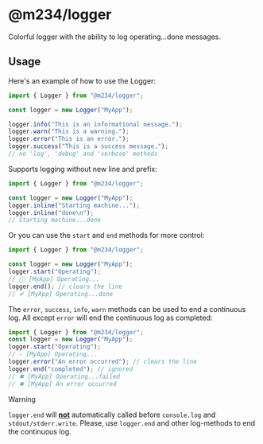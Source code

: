 # @m234/logger

Colorful logger with the ability to log operating...done messages.

## Usage

Here's an example of how to use the Logger:

```ts
import { Logger } from "@m234/logger";

const logger = new Logger("MyApp");

logger.info("This is an informational message.");
logger.warn("This is a warning.");
logger.error("This is an error.");
logger.success("This is a success message.");
// no 'log', 'debug' and 'verbose' methods
```

Supports logging without new line and prefix:

```ts
import { Logger } from "@m234/logger";

const logger = new Logger("MyApp");
logger.inline("Starting machine...");
logger.inline("done\n");
// Starting machine...done
```

Or you can use the `start` and `end` methods for more control:

```ts
import { Logger } from "@m234/logger";

const logger = new Logger("MyApp");
logger.start("Operating");
// ⓘ [MyApp] Operating...
logger.end(); // clears the line
// ✔ [MyApp] Operating...done
```

The `error`, `success`, `info`, `warn` methods can be used to end a continuous
log. All except `error` will end the continuous log as completed:

```ts
import { Logger } from "@m234/logger";
const logger = new Logger("MyApp");
logger.start("Operating");
// - [MyApp] Operating...
logger.error("An error occurred"); // clears the line
logger.end("completed"); // ignored
// ✖ [MyApp] Operating...failed
// ✖ [MyApp] An error occurred
```

> [!WARNING]
> `logger.end` will <u>**not**</u> automatically called before `console.log` and
> `stdout/stderr.write`. Please, use `logger.end` and other log-methods to end
> the continuous log.
